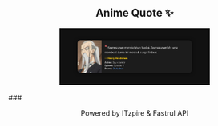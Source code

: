 <h2 align="center">Anime Quote ✨</h2>
<p align="center">
  <img src="quotes-img/2025-04-22_21-19-31.png" alt="Henry Henderson" width="300"/>
</p>
###
<p align="center">Powered by ITzpire & Fastrul API</p>
